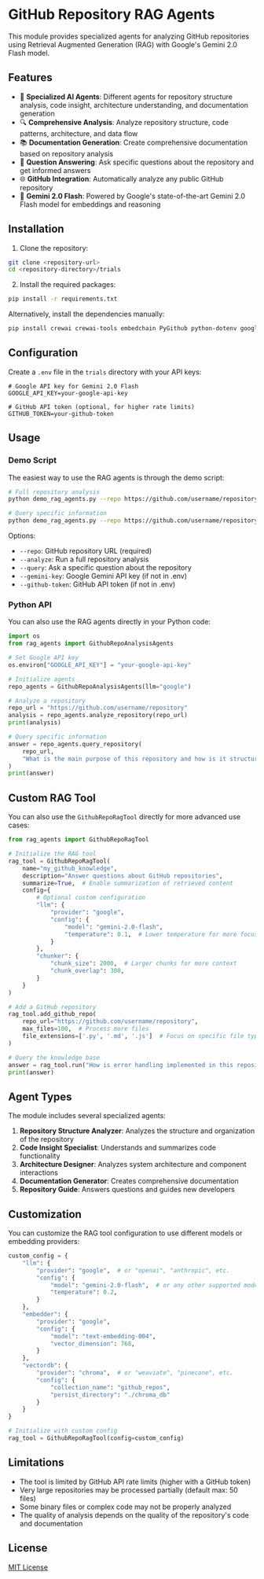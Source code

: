# GitHub Repository RAG Agents

This module provides specialized agents for analyzing GitHub repositories using Retrieval Augmented Generation (RAG) with Google's Gemini 2.0 Flash model.

## Features

- 🤖 **Specialized AI Agents**: Different agents for repository structure analysis, code insight, architecture understanding, and documentation generation
- 🔍 **Comprehensive Analysis**: Analyze repository structure, code patterns, architecture, and data flow
- 📚 **Documentation Generation**: Create comprehensive documentation based on repository analysis
- 💬 **Question Answering**: Ask specific questions about the repository and get informed answers
- 🌐 **GitHub Integration**: Automatically analyze any public GitHub repository
- 🧠 **Gemini 2.0 Flash**: Powered by Google's state-of-the-art Gemini 2.0 Flash model for embeddings and reasoning

## Installation

1. Clone the repository:

```bash
git clone <repository-url>
cd <repository-directory>/trials
```

2. Install the required packages:

```bash
pip install -r requirements.txt
```

Alternatively, install the dependencies manually:

```bash
pip install crewai crewai-tools embedchain PyGithub python-dotenv google-generativeai
```

## Configuration

Create a `.env` file in the `trials` directory with your API keys:

```
# Google API key for Gemini 2.0 Flash
GOOGLE_API_KEY=your-google-api-key

# GitHub API token (optional, for higher rate limits)
GITHUB_TOKEN=your-github-token
```

## Usage

### Demo Script

The easiest way to use the RAG agents is through the demo script:

```bash
# Full repository analysis
python demo_rag_agents.py --repo https://github.com/username/repository --analyze

# Query specific information
python demo_rag_agents.py --repo https://github.com/username/repository --query "What is the main architecture of this application?"
```

Options:
- `--repo`: GitHub repository URL (required)
- `--analyze`: Run a full repository analysis
- `--query`: Ask a specific question about the repository
- `--gemini-key`: Google Gemini API key (if not in .env)
- `--github-token`: GitHub API token (if not in .env)

### Python API

You can also use the RAG agents directly in your Python code:

```python
import os
from rag_agents import GithubRepoAnalysisAgents

# Set Google API key
os.environ["GOOGLE_API_KEY"] = "your-google-api-key"

# Initialize agents
repo_agents = GithubRepoAnalysisAgents(llm="google")

# Analyze a repository
repo_url = "https://github.com/username/repository"
analysis = repo_agents.analyze_repository(repo_url)
print(analysis)

# Query specific information
answer = repo_agents.query_repository(
    repo_url, 
    "What is the main purpose of this repository and how is it structured?"
)
print(answer)
```

## Custom RAG Tool

You can also use the `GithubRepoRagTool` directly for more advanced use cases:

```python
from rag_agents import GithubRepoRagTool

# Initialize the RAG tool
rag_tool = GithubRepoRagTool(
    name="my_github_knowledge",
    description="Answer questions about GitHub repositories",
    summarize=True,  # Enable summarization of retrieved content
    config={
        # Optional custom configuration
        "llm": {
            "provider": "google",
            "config": {
                "model": "gemini-2.0-flash",
                "temperature": 0.1,  # Lower temperature for more focused responses
            }
        },
        "chunker": {
            "chunk_size": 2000,  # Larger chunks for more context
            "chunk_overlap": 300,
        }
    }
)

# Add a GitHub repository
rag_tool.add_github_repo(
    repo_url="https://github.com/username/repository",
    max_files=100,  # Process more files
    file_extensions=['.py', '.md', '.js']  # Focus on specific file types
)

# Query the knowledge base
answer = rag_tool.run("How is error handling implemented in this repository?")
print(answer)
```

## Agent Types

The module includes several specialized agents:

1. **Repository Structure Analyzer**: Analyzes the structure and organization of the repository
2. **Code Insight Specialist**: Understands and summarizes code functionality
3. **Architecture Designer**: Analyzes system architecture and component interactions
4. **Documentation Generator**: Creates comprehensive documentation
5. **Repository Guide**: Answers questions and guides new developers

## Customization

You can customize the RAG tool configuration to use different models or embedding providers:

```python
custom_config = {
    "llm": {
        "provider": "google",  # or "openai", "anthropic", etc.
        "config": {
            "model": "gemini-2.0-flash",  # or any other supported model
            "temperature": 0.2,
        }
    },
    "embedder": {
        "provider": "google",
        "config": {
            "model": "text-embedding-004",
            "vector_dimension": 768,
        }
    },
    "vectordb": {
        "provider": "chroma",  # or "weaviate", "pinecone", etc.
        "config": {
            "collection_name": "github_repos",
            "persist_directory": "./chroma_db"
        }
    }
}

# Initialize with custom config
rag_tool = GithubRepoRagTool(config=custom_config)
```

## Limitations

- The tool is limited by GitHub API rate limits (higher with a GitHub token)
- Very large repositories may be processed partially (default max: 50 files)
- Some binary files or complex code may not be properly analyzed
- The quality of analysis depends on the quality of the repository's code and documentation

## License

[MIT License](LICENSE) 
